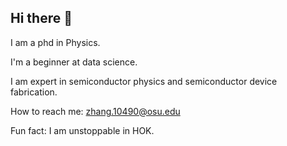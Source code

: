 ## Hi there 👋
I am a phd in Physics.

I'm a beginner at data science.

I am expert in semiconductor physics and semiconductor device fabrication.

How to reach me: zhang.10490@osu.edu

Fun fact: I am unstoppable in HOK.
<!--
**ZhenengZ/ZhenengZ** is a ✨ _special_ ✨ repository because its `README.md` (this file) appears on your GitHub profile.

Here are some ideas to get you started:

- 🔭 I’m currently working on ...
- 🌱 I’m currently learning ...
- 👯 I’m looking to collaborate on ...
- 🤔 I’m looking for help with ...
- 💬 Ask me about ...
- 📫 How to reach me: ...
- 😄 Pronouns: ...
- ⚡ Fun fact: ...
-->
